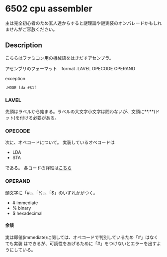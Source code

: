 # 6502 cpu assembler 
主は完全初心者のため玄人達からすると謎理論や謎実装のオンパレードかもしれませんがご容赦ください。

## Description 

こちらはファミコン用の機械語をはきだすアセンブラ。

アセンブリのフォーマット　format 
.LAVEL OPECODE OPERAND

exception

`.HOGE lda #$1f`

### LAVEL
先頭はラベルから始まる。ラベルの大文字小文字は問わないが、文頭に**.**(ドット)を付ける必要がある。

### OPECODE
次に、オペコードについて。
実装しているオペコードは

- LDA
- STA

である。
各コードの詳細は[こちら](http://hp.vector.co.jp/authors/VA042397/nes/6502.html)


### OPERAND

頭文字に「#」、「%」、「$」のいずれかがつく。

- \# immediate
- % binary
- $ hexadecimal


#### 余談
実は即値(immediate)に関しては、オペコードで判別しているため「#」はなくても実装
はできるが、可読性をあげるために「#」をつけないとエラーを出すようにしている。